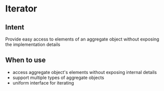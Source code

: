 # Iterator

## Intent

Provide easy access to elements of an aggregate object without exposing the implementation details

## When to use

- access aggregate object's elements without exposing internal details
- support multiple types of aggregate objects
- uniform interface for iterating
